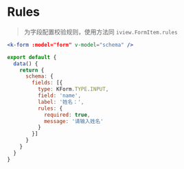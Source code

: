 # Rules

> 为字段配置校验规则，使用方法同 `iview.FormItem.rules`

```jsx
<k-form :model="form" v-model="schema" />
```

```js
export default {
  data() {
    return {
      schema: {
        fields: [{
          type: KForm.TYPE.INPUT,
          field: 'name',
          label: '姓名：',
          rules: {
            required: true,
            message: '请输入姓名'
          }
        }]
      }
    }
  }
}
```